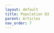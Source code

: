 ```yaml
---
layout: default
title: Population D3
parent: Articles
nav_order: 7
---
```


<style>

svg {
  font: 10px sans-serif;
}

.y.axis path {
  display: none;
}

.y.axis line {
  stroke: #fff;
  stroke-opacity: .2;
  shape-rendering: crispEdges;
}

.y.axis .zero line {
  stroke: #000;
  stroke-opacity: 1;
}

.title {
  font: 300 78px Helvetica Neue;
  fill: #666;
}

.birthyear,
.age {
  text-anchor: middle;
}

.birthyear {
  fill: #fff;
}

rect {
  fill-opacity: .6;
  fill: #e377c2;
}

rect:first-child {
  fill: #1f77b4;
}

</style>
<body>
<script src="//d3js.org/d3.v3.min.js"></script>
<script>

var margin = {top: 20, right: 40, bottom: 30, left: 20},
    width = 960 - margin.left - margin.right,
    height = 500 - margin.top - margin.bottom,
    barWidth = Math.floor(width / 19) - 1;

var x = d3.scale.linear()
    .range([barWidth / 2, width - barWidth / 2]);

var y = d3.scale.linear()
    .range([height, 0]);

var yAxis = d3.svg.axis()
    .scale(y)
    .orient("right")
    .tickSize(-width)
    .tickFormat(function(d) { return Math.round(d / 1e6) + "M"; });

// An SVG element with a bottom-right origin.
var svg = d3.select("body").append("svg")
    .attr("width", width + margin.left + margin.right)
    .attr("height", height + margin.top + margin.bottom)
  .append("g")
    .attr("transform", "translate(" + margin.left + "," + margin.top + ")");

// A sliding container to hold the bars by birthyear.
var birthyears = svg.append("g")
    .attr("class", "birthyears");

// A label for the current year.
var title = svg.append("text")
    .attr("class", "title")
    .attr("dy", ".71em")
    .text(2000);

d3.csv("https://jeffclark.dev/assets/data/population.csv", function(error, data) {

  // Convert strings to numbers.
  data.forEach(function(d) {
    d.people = +d.people;
    d.year = +d.year;
    d.age = +d.age;
  });

  // Compute the extent of the data set in age and years.
  var age1 = d3.max(data, function(d) { return d.age; }),
      year0 = d3.min(data, function(d) { return d.year; }),
      year1 = d3.max(data, function(d) { return d.year; }),
      year = year1;

  // Update the scale domains.
  x.domain([year1 - age1, year1]);
  y.domain([0, d3.max(data, function(d) { return d.people; })]);

  // Produce a map from year and birthyear to [male, female].
  data = d3.nest()
      .key(function(d) { return d.year; })
      .key(function(d) { return d.year - d.age; })
      .rollup(function(v) { return v.map(function(d) { return d.people; }); })
      .map(data);

  // Add an axis to show the population values.
  svg.append("g")
      .attr("class", "y axis")
      .attr("transform", "translate(" + width + ",0)")
      .call(yAxis)
    .selectAll("g")
    .filter(function(value) { return !value; })
      .classed("zero", true);

  // Add labeled rects for each birthyear (so that no enter or exit is required).
  var birthyear = birthyears.selectAll(".birthyear")
      .data(d3.range(year0 - age1, year1 + 1, 5))
    .enter().append("g")
      .attr("class", "birthyear")
      .attr("transform", function(birthyear) { return "translate(" + x(birthyear) + ",0)"; });

  birthyear.selectAll("rect")
      .data(function(birthyear) { return data[year][birthyear] || [0, 0]; })
    .enter().append("rect")
      .attr("x", -barWidth / 2)
      .attr("width", barWidth)
      .attr("y", y)
      .attr("height", function(value) { return height - y(value); });

  // Add labels to show birthyear.
  birthyear.append("text")
      .attr("y", height - 4)
      .text(function(birthyear) { return birthyear; });

  // Add labels to show age (separate; not animated).
  svg.selectAll(".age")
      .data(d3.range(0, age1 + 1, 5))
    .enter().append("text")
      .attr("class", "age")
      .attr("x", function(age) { return x(year - age); })
      .attr("y", height + 4)
      .attr("dy", ".71em")
      .text(function(age) { return age; });

  // Allow the arrow keys to change the displayed year.
  window.focus();
  d3.select(window).on("keydown", function() {
    switch (d3.event.keyCode) {
      case 37: year = Math.max(year0, year - 10); break;
      case 39: year = Math.min(year1, year + 10); break;
    }
    update();
  });

  function update() {
    if (!(year in data)) return;
    title.text(year);

    birthyears.transition()
        .duration(750)
        .attr("transform", "translate(" + (x(year1) - x(year)) + ",0)");

    birthyear.selectAll("rect")
        .data(function(birthyear) { return data[year][birthyear] || [0, 0]; })
      .transition()
        .duration(750)
        .attr("y", y)
        .attr("height", function(value) { return height - y(value); });
  }
});

</script>
